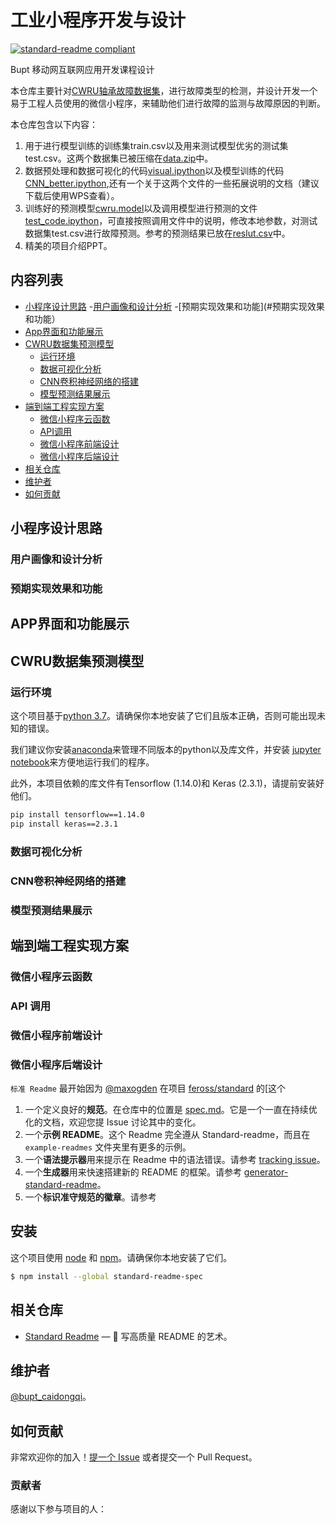 # 工业小程序开发与设计

[![standard-readme compliant](https://img.shields.io/badge/readme%20style-standard-brightgreen.svg?style=flat-square)](https://github.com/RichardLitt/standard-readme)

Bupt 移动网互联网应用开发课程设计

本仓库主要针对[CWRU轴承故障数据集](https://csegroups.case.edu/bearingdatacenter/home)，进行故障类型的检测，并设计开发一个易于工程人员使用的微信小程序，来辅助他们进行故障的监测与故障原因的判断。

本仓库包含以下内容：

1. 用于进行模型训练的训练集train.csv以及用来测试模型优劣的测试集test.csv。这两个数据集已被压缩在[data.zip](https://github.com/caidongqi/Industrial-Applet)中。
2. 数据预处理和数据可视化的代码[visual.ipython](https://github.com/caidongqi/Industrial-Applet/othercode)以及模型训练的代码[CNN_better.ipython](https://github.com/caidongqi/Industrial-Applet/othercode),还有一个关于这两个文件的一些拓展说明的文档（建议下载后使用WPS查看）。
3. 训练好的预测模型[cwru.model](https://github.com/caidongqi/Industrial-Applet)以及调用模型进行预测的文件[test_code.ipython](https://github.com/caidongqi/Industrial-Applet/code)，可直接按照调用文件中的说明，修改本地参数，对测试数据集test.csv进行故障预测。参考的预测结果已放在[reslut.csv](https://github.com/caidongqi/Industrial-Applet)中。
4. 精美的项目介绍PPT。

## 内容列表

- [小程序设计思路](#小程序设计思路)
	-[用户画像和设计分析](#用户画像和设计分析)
	-[预期实现效果和功能](#预期实现效果和功能）
- [App界面和功能展示](#App界面和功能展示)
- [CWRU数据集预测模型](#CWRU数据集预测模型)
	- [运行环境](#运行环境)
	- [数据可视化分析](#数据可视化分析)
	- [CNN卷积神经网络的搭建](#CNN卷积神经网络的搭建)
	- [模型预测结果展示](#模型预测结果展示)
- [端到端工程实现方案](#端到端工程实现方案)
	- [微信小程序云函数](#微信小程序云函数)
	- [API调用](#API调用)
	- [微信小程序前端设计](#微信小程序前端设计)
	- [微信小程序后端设计](#微信小程序后端设计)
- [相关仓库](#相关仓库)
- [维护者](#维护者)
- [如何贡献](#如何贡献)

## 小程序设计思路

### 用户画像和设计分析

### 预期实现效果和功能

## APP界面和功能展示

## CWRU数据集预测模型

### 运行环境

这个项目基于[python 3.7](https://www.python.org/)。请确保你本地安装了它们且版本正确，否则可能出现未知的错误。

我们建议你安装[anaconda](https://www.anaconda.com/)来管理不同版本的python以及库文件，并安装 [jupyter notebook](https://jupyter.org/)来方便地运行我们的程序。

此外，本项目依赖的库文件有Tensorflow (1.14.0)和 Keras (2.3.1)，请提前安装好他们。

```sh
pip install tensorflow==1.14.0
pip install keras==2.3.1
```

### 数据可视化分析

### CNN卷积神经网络的搭建
### 模型预测结果展示
## 端到端工程实现方案
### 微信小程序云函数
### API 调用
### 微信小程序前端设计
### 微信小程序后端设计



`标准 Readme` 最开始因为 [@maxogden](https://github.com/maxogden) 在项目 [feross/standard](https://github.com/feross/standard) 的[这个 

1. 一个定义良好的**规范**。在仓库中的位置是 [spec.md](spec.md)。它是一个一直在持续优化的文档，欢迎您提 Issue 讨论其中的变化。
2. 一个**示例 README**。这个 Readme 完全遵从 Standard-readme，而且在 `example-readmes` 文件夹里有更多的示例。
3. 一个**语法提示器**用来提示在 Readme 中的语法错误。请参考 [tracking issue](https://github.com/RichardLitt/standard-readme/issues/5)。
4. 一个**生成器**用来快速搭建新的 README 的框架。请参考 [generator-standard-readme](https://github.com/RichardLitt/generator-standard-readme)。
5. 一个**标识准守规范的徽章**。请参考

## 安装

这个项目使用 [node](http://nodejs.org) 和 [npm](https://npmjs.com)。请确保你本地安装了它们。

```sh
$ npm install --global standard-readme-spec
```


## 相关仓库

- [Standard Readme](https://github.com/RichardLitt/standard-readme) — 💌 写高质量 README 的艺术。

## 维护者

[@bupt_caidongqi](https://github.com/caidongqi)。

## 如何贡献

非常欢迎你的加入！[提一个 Issue](https://github.com/caidongqi/Industrial-Applet/issues/new) 或者提交一个 Pull Request。


### 贡献者

感谢以下参与项目的人：
